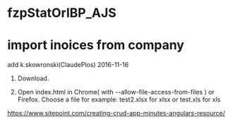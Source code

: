 # fzpStatOrlBP_AJS
# import inoices from company
add k.skowronski(ClaudePlos) 2016-11-16

1. Download.

2. Open index.html in Chrome( with --allow-file-access-from-files ) or Firefox.
Choose a file for example: test2.xlsx for xlsx or test.xls for xls

https://www.sitepoint.com/creating-crud-app-minutes-angulars-resource/

